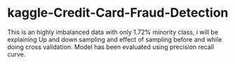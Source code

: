 # kaggle-Credit-Card-Fraud-Detection
This is an highly imbalanced data with only 1.72% minority class, i will be explaining Up and down sampling and effect of sampling before and while doing cross validation. Model has been evaluated using precision recall curve.
